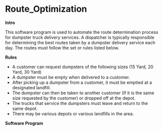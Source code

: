 # Route_Optimization

**Intro**

This software program is used to automate the route determination process for dumpster truck delivery services. 
A dispatcher is typically responsible for determining the best routes taken by a dumpster delivery service each day. The routes must follow 
the set or rules listed below. 

**Rules**

* A customer can request dumpsters of the following sizes (15 Yard, 20 Yard, 30 Yard) 
* A dumpster must be empty when delivered to a customer. 
* After picking up a dumpster from a customer, it must be emptied at a designated landfill.
* The dumpster can then be taken to another customer (If it is the same size requested by the customer) 
or dropped off at the depot. 
* The trucks that service the dumpsters must leave and return to the same depot.
* There may be various depots or various landfills in the area.

**Software Program**

